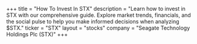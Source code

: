 +++
title = "How To Invest In STX"
description = "Learn how to invest in STX with our comprehensive guide. Explore market trends, financials, and the social pulse to help you make informed decisions when analyzing $STX."
ticker = "STX"
layout = "stocks"
company = "Seagate Technology Holdings Plc (STX)"
+++

